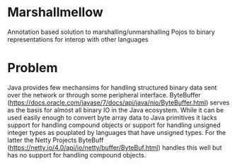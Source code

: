 # Marshallmellow
Annotation based solution to marshalling/unmarshalling Pojos to binary representations for interop with other languages

# Problem 
Java provides few mechansims for handling structured binary data sent over the network or through some peripheral interface. ByteBuffer (https://docs.oracle.com/javase/7/docs/api/java/nio/ByteBuffer.html) serves as the basis for almost all binary IO in the Java ecosystem. While it can be used easily enough to convert byte array data to Java primitives it lacks support for handling compound objects or support for handling unsigned integer types as pouplated by languages that have unsigned types. For the latter the Netty Projects ByteBuff (https://netty.io/4.0/api/io/netty/buffer/ByteBuf.html) handles this well but has no support for handling compound objects.
